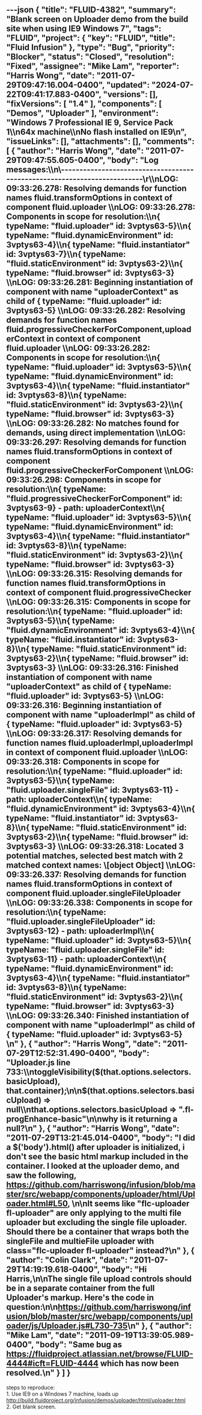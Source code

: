 ---json
{
  "title": "FLUID-4382",
  "summary": "Blank screen on Uploader demo from the build site when using IE9 Windows 7",
  "tags": "FLUID",
  "project": {
    "key": "FLUID",
    "title": "Fluid Infusion"
  },
  "type": "Bug",
  "priority": "Blocker",
  "status": "Closed",
  "resolution": "Fixed",
  "assignee": "Mike Lam",
  "reporter": "Harris Wong",
  "date": "2011-07-29T09:47:16.004-0400",
  "updated": "2024-07-22T09:41:17.883-0400",
  "versions": [],
  "fixVersions": [
    "1.4"
  ],
  "components": [
    "Demos",
    "Uploader"
  ],
  "environment": "Windows 7 Professional IE 9, Service Pack 1\\\n64x machine\\\nNo flash installed on IE9\n",
  "issueLinks": [],
  "attachments": [],
  "comments": [
    {
      "author": "Harris Wong",
      "date": "2011-07-29T09:47:55.605-0400",
      "body": "Log messages:\\\n\\-------------------------------------------------------------------------\r\\\nLOG: 09:33:26.278:  Resolving demands for function names fluid.transformOptions in context of component fluid.uploader \\\nLOG: 09:33:26.278:  Components in scope for resolution:\\\n{ typeName: \"fluid.uploader\" id: 3vptys63-5}\\\n{ typeName: \"fluid.dynamicEnvironment\" id: 3vptys63-4}\\\n{ typeName: \"fluid.instantiator\" id: 3vptys63-7}\\\n{ typeName: \"fluid.staticEnvironment\" id: 3vptys63-2}\\\n{ typeName: \"fluid.browser\" id: 3vptys63-3} \\\nLOG: 09:33:26.281:  Beginning instantiation of component with name \"uploaderContext\" as child of { typeName: \"fluid.uploader\" id: 3vptys63-5} \\\nLOG: 09:33:26.282:  Resolving demands for function names fluid.progressiveCheckerForComponent,uploaderContext in context of component fluid.uploader \\\nLOG: 09:33:26.282:  Components in scope for resolution:\\\n{ typeName: \"fluid.uploader\" id: 3vptys63-5}\\\n{ typeName: \"fluid.dynamicEnvironment\" id: 3vptys63-4}\\\n{ typeName: \"fluid.instantiator\" id: 3vptys63-8}\\\n{ typeName: \"fluid.staticEnvironment\" id: 3vptys63-2}\\\n{ typeName: \"fluid.browser\" id: 3vptys63-3} \\\nLOG: 09:33:26.282:  No matches found for demands, using direct implementation \\\nLOG: 09:33:26.297:  Resolving demands for function names fluid.transformOptions in context of component fluid.progressiveCheckerForComponent \\\nLOG: 09:33:26.298:  Components in scope for resolution:\\\n{ typeName: \"fluid.progressiveCheckerForComponent\" id: 3vptys63-9} - path: uploaderContext\\\n{ typeName: \"fluid.uploader\" id: 3vptys63-5}\\\n{ typeName: \"fluid.dynamicEnvironment\" id: 3vptys63-4}\\\n{ typeName: \"fluid.instantiator\" id: 3vptys63-8}\\\n{ typeName: \"fluid.staticEnvironment\" id: 3vptys63-2}\\\n{ typeName: \"fluid.browser\" id: 3vptys63-3} \\\nLOG: 09:33:26.315:  Resolving demands for function names fluid.transformOptions in context of component fluid.progressiveChecker \\\nLOG: 09:33:26.315:  Components in scope for resolution:\\\n{ typeName: \"fluid.uploader\" id: 3vptys63-5}\\\n{ typeName: \"fluid.dynamicEnvironment\" id: 3vptys63-4}\\\n{ typeName: \"fluid.instantiator\" id: 3vptys63-8}\\\n{ typeName: \"fluid.staticEnvironment\" id: 3vptys63-2}\\\n{ typeName: \"fluid.browser\" id: 3vptys63-3} \\\nLOG: 09:33:26.316:  Finished instantiation of component with name \"uploaderContext\" as child of { typeName: \"fluid.uploader\" id: 3vptys63-5} \\\nLOG: 09:33:26.316:  Beginning instantiation of component with name \"uploaderImpl\" as child of { typeName: \"fluid.uploader\" id: 3vptys63-5} \\\nLOG: 09:33:26.317:  Resolving demands for function names fluid.uploaderImpl,uploaderImpl in context of component fluid.uploader \\\nLOG: 09:33:26.318:  Components in scope for resolution:\\\n{ typeName: \"fluid.uploader\" id: 3vptys63-5}\\\n{ typeName: \"fluid.uploader.singleFile\" id: 3vptys63-11} - path: uploaderContext\\\n{ typeName: \"fluid.dynamicEnvironment\" id: 3vptys63-4}\\\n{ typeName: \"fluid.instantiator\" id: 3vptys63-8}\\\n{ typeName: \"fluid.staticEnvironment\" id: 3vptys63-2}\\\n{ typeName: \"fluid.browser\" id: 3vptys63-3} \\\nLOG: 09:33:26.318:  Located 3 potential matches, selected best match with 2 matched context names: \\[object Object] \\\nLOG: 09:33:26.337:  Resolving demands for function names fluid.transformOptions in context of component fluid.uploader.singleFileUploader \\\nLOG: 09:33:26.338:  Components in scope for resolution:\\\n{ typeName: \"fluid.uploader.singleFileUploader\" id: 3vptys63-12} - path: uploaderImpl\\\n{ typeName: \"fluid.uploader\" id: 3vptys63-5}\\\n{ typeName: \"fluid.uploader.singleFile\" id: 3vptys63-11} - path: uploaderContext\\\n{ typeName: \"fluid.dynamicEnvironment\" id: 3vptys63-4}\\\n{ typeName: \"fluid.instantiator\" id: 3vptys63-8}\\\n{ typeName: \"fluid.staticEnvironment\" id: 3vptys63-2}\\\n{ typeName: \"fluid.browser\" id: 3vptys63-3} \\\nLOG: 09:33:26.340:  Finished instantiation of component with name \"uploaderImpl\" as child of { typeName: \"fluid.uploader\" id: 3vptys63-5}&#x20;\n"
    },
    {
      "author": "Harris Wong",
      "date": "2011-07-29T12:52:31.490-0400",
      "body": "Uploader.js line 733:\\\ntoggleVisibility($(that.options.selectors.basicUpload), that.container);\n\n$(that.options.selectors.basicUpload) => null\\\nthat.options.selectors.basicUpload => \".fl-progEnhance-basic\"\n\nwhy is it returning a null?\n"
    },
    {
      "author": "Harris Wong",
      "date": "2011-07-29T13:21:45.014-0400",
      "body": "I did a $('body').html() after uploader is initialized, i don't see the basic html markup included in the container.  I looked at the uploader demo, and saw the following, <https://github.com/harriswong/infusion/blob/master/src/webapp/components/uploader/html/Uploader.html#L50>,&#x20;\n\nIt seems like \"flc-uploader fl-uploader\" are only applying to the multi file uploader but excluding the single file uploader.  Should there be a container that wraps both the singleFile and multieFile uploader with class=\"flc-uploader fl-uploader\" instead?\n"
    },
    {
      "author": "Colin Clark",
      "date": "2011-07-29T14:19:19.618-0400",
      "body": "Hi Harris,\n\nThe single file upload controls should be in a separate container from the full Uploader's markup. Here's the code in question:\n\n<https://github.com/harriswong/infusion/blob/master/src/webapp/components/uploader/js/Uploader.js#L730-735>\n"
    },
    {
      "author": "Mike Lam",
      "date": "2011-09-19T13:39:05.989-0400",
      "body": "Same bug as <https://fluidproject.atlassian.net/browse/FLUID-4444#icft=FLUID-4444> which has now been resolved.\n"
    }
  ]
}
---
steps to reproduce:\
1\. Use IE9 on a Windows 7 machine, loads up <http://build.fluidproject.org/infusion/demos/uploader/html/uploader.html>\
2\. Get blank screen.

        